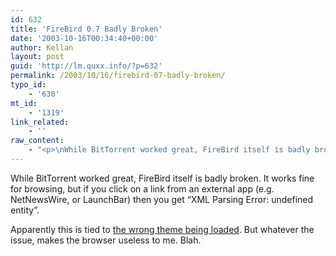 ```yaml
---
id: 632
title: 'FireBird 0.7 Badly Broken'
date: '2003-10-16T00:34:40+00:00'
author: Kellan
layout: post
guid: 'http://lm.quxx.info/?p=632'
permalink: /2003/10/16/firebird-07-badly-broken/
typo_id:
    - '630'
mt_id:
    - '1319'
link_related:
    - ''
raw_content:
    - "<p>\nWhile BitTorrent worked great, FireBird itself is badly broken.  It works fine for browsing, but if you click on a link from an external app (e.g. NetNewsWire, or LaunchBar) then you get  \\\"XML Parsing Error: undefined entity\\\".\n</p>\n<p>\nApparently this is tied to <a href=\\\"http://bugzilla.mozilla.org/show_bug.cgi?id=206936\\\">the wrong theme being loaded</a>.  But whatever the issue, makes the browser useless to me.  Blah.\n</p>"
---
```


While BitTorrent worked great, FireBird itself is badly broken. It works fine for browsing, but if you click on a link from an external app (e.g. NetNewsWire, or LaunchBar) then you get “XML Parsing Error: undefined entity”.

Apparently this is tied to [the wrong theme being loaded](http://bugzilla.mozilla.org/show_bug.cgi?id=206936). But whatever the issue, makes the browser useless to me. Blah.